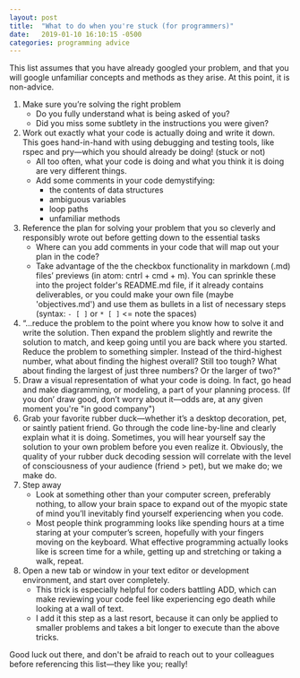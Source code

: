 ```yaml
---
layout: post
title:  "What to do when you're stuck (for programmers)"
date:   2019-01-10 16:10:15 -0500
categories: programming advice
---
```



This list assumes that you have already googled your problem, and that you will google unfamiliar concepts and methods as they arise. At this point, it is non-advice.

1. Make sure you’re solving the right problem
    * Do you fully understand what is being asked of you?
    * Did you miss some subtlety in the instructions you were given?
2. Work out exactly what your code is actually doing and write it down. This goes hand-in-hand with using debugging and testing tools, like rspec and pry—which you should already be doing! (stuck or not)
    * All too often, what your code is doing and what you think it is doing are very different things.
    * Add some comments in your code demystifying:
        *  the contents of data structures
        * ambiguous variables
        * loop paths
        * unfamiliar methods
3. Reference the plan for solving your problem that you so cleverly and responsibly wrote out before getting down to the essential tasks
    * Where can you add comments in your code that will map out your plan in the code?
    * Take advantage of the the checkbox functionality in markdown (.md) files’ previews (in atom: cntrl + cmd + m). You can sprinkle these into the project folder's README.md file, if it already contains deliverables, or you could make your own file (maybe 'objectives.md') and use them as bullets in a list of necessary steps (syntax: `- [ ]` or `* [ ]` <= note the spaces)
4. “…reduce the problem to the point where you know how to solve it and write the solution. Then expand the problem slightly and rewrite the solution to match, and keep going until you are back where you started. Reduce the problem to something simpler. Instead of the third-highest number, what about finding the highest overall? Still too tough? What about finding the largest of just three numbers? Or the larger of two?"
5. Draw a visual representation of what your code is doing.
 In fact, go head and make diagramming, or modeling, a part of your planning process.
(If you don’ draw good, don’t worry about it—odds are, at any given moment you're "in good company")
6. Grab your favorite rubber duck—whether it’s a desktop decoration, pet, or saintly patient friend. Go through the code line-by-line and clearly explain what it is doing. Sometimes, you will hear yourself say the solution to your own problem before you even realize it.
Obviously, the quality of your rubber duck decoding session will correlate with the level of consciousness of your audience (friend > pet), but we make do; we make do.
7. Step away
    * Look at something other than your computer screen, preferably nothing, to allow your brain space to expand out of the myopic state of mind you’ll inevitably find yourself experiencing when you code.
    * Most people think programming looks like spending hours at a time staring at your computer’s screen, hopefully with your fingers moving on the keyboard. What effective programming actually looks like is screen time for a while, getting up and stretching or taking a walk, repeat.
8. Open a new tab or window in your text editor or development environment, and start over completely.
    * This trick is especially helpful for coders battling ADD, which can make reviewing your code feel like experiencing ego death while looking at a wall of text.
    * I add it this step as a last resort, because it can only be applied to smaller problems and takes a bit longer to execute than the above tricks.

  Good luck out there, and don't be afraid to reach out to your colleagues before referencing this list—they like you; really!
